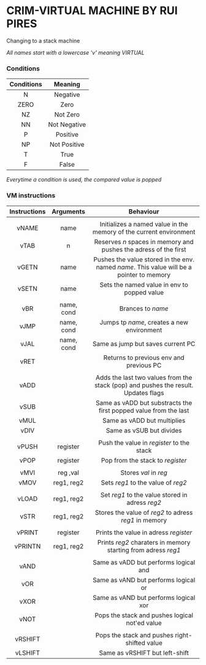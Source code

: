 
# CRIM-VIRTUAL MACHINE BY RUI PIRES 


Changing to a stack machine

_All names start with a lowercase 'v' meaning VIRTUAL_

### Conditions
| Conditions   | Meaning      |
|:------------:|:------------:|
| N            | Negative     |
| ZERO         | Zero         |
| NZ           | Not Zero     |
| NN           | Not Negative |
| P            | Positive     |
| NP           | Not Positive |
| T            | True         |
| F            | False        |

_Everytime a condition is used, the compared value is popped_

### VM instructions

| Instructions  | Arguments         | Behaviour                                                                                  | 
| :-----------: |:-----------------:| :-----------------------------------------------------------------------------------------:|
| | |
| vNAME         | name              | Initializes a named value in the memory of the current environment                         |
| vTAB          | n                 | Reserves _n_ spaces in memory and pushes the adress of the first                           |
| vGETN         | name              | Pushes the value stored in the env. named _name_. This value will be a pointer to memory   |
| vSETN         | name              | Sets the named value in env to popped value                                                |
| | |
| vBR           | name, cond        | Brances to _name_                                                                          |
| vJMP          | name, cond        | Jumps tp _name_, creates a new environment                                                 |
| vJAL          | name, cond        | Same as jump but saves current PC                                                          |
| vRET          |                   | Returns to previous env and previous PC                                                    |
| | |
| vADD          |                   | Adds the last two values from the stack (pop) and pushes the result. Updates flags         |
| vSUB          |                   | Same as vADD but substracts the first popped value from the last                           |
| vMUL          |                   | Same as vADD but multiplies                                                                |
| vDIV          |                   | Same as vSUB but divides                                                                   |
| | |
| vPUSH         | register          | Push the value in _register_ to the stack                                                  |
| vPOP          | register          | Pop from the stack to _register_                                                           |
| | |
| vMVI          | reg ,val          | Stores _val_ in _reg_                                                           |
| vMOV          | reg1, reg2        | Sets _reg1_ to the value of _reg2_                                                         |
| | |
| vLOAD         | reg1, reg2        | Set _reg1_ to the value stored in adress _reg2_                                            |
| vSTR          | reg1, reg2        | Stores the value of _reg2_ to adress _reg1_ in memory                                      |
| | |
| vPRINT        | register          | Prints the value in adress _register_                                                      |
| vPRINTN       | reg1, reg2        | Prints _reg2_ charaters in memory starting from adress _reg1_                              |
| | |
| vAND          |                   | Same as vADD but performs logical and                                                      |
| vOR           |                   | Same as vAND but performs logical or                                                       |
| vXOR          |                   | Same as vAND but performs logical xor                                                      |
| vNOT          |                   | Pops the stack and pushes logical not'ed value                                             |
| | |
| vRSHIFT       |                   | Pops the stack and pushes right-shifted value                                              |
| vLSHIFT       |                   | Same as vRSHIFT but left-shift                                                             |